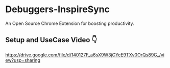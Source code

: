 # Debuggers-InspireSync
An Open Source Chrome Extension for boosting productivity.

## Setup and UseCase Video 👇
https://drive.google.com/file/d/140127F_a6sX9W3jCYcE9TXv0OrQs89G_/view?usp=sharing
